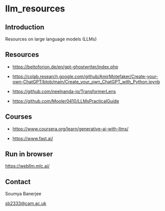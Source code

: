 # llm_resources

## Introduction

Resources on large language models (LLMs)

## Resources

* https://beltoforion.de/en/gpt-ghostwriter/index.php

* https://colab.research.google.com/github/AmirMotefaker/Create-your-own-ChatGPT/blob/main/Create_your_own_ChatGPT_with_Python.ipynb

* https://github.com/neelnanda-io/TransformerLens

* https://github.com/Mooler0410/LLMsPracticalGuide


## Courses

* https://www.coursera.org/learn/generative-ai-with-llms/

* https://www.fast.ai/

## Run in browser

https://webllm.mlc.ai/

## Contact

Soumya Banerjee

sb2333@cam.ac.uk

